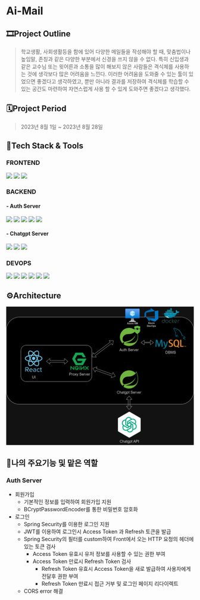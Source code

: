 # Ai-Mail

## 🎞️Project Outline
> 학교생활, 사회생활등을 함에 있어 다양한 메일들을 작성해야 할 때, 맞춤법이나 높임말, 존칭과 같은 다양한 부분에서 신경을 쓰지 않을 수 없다. 특히 신입생과 같은 교수님 또는 윗어른과 소통을 많이 해보지 않은 사람들은 격식체를 사용하는 것에 생각보다 많은 어려움을 느낀다. 이러한 어려움을 도와줄 수 있는 툴이 있었으면 좋겠다고 생각하였고, 뿐만 아니라 결과를 저장하여 격식체를 학습할 수 있는 공간도 마련하여 자연스럽게 사용 할 수 있게 도와주면 좋겠다고 생각했다.

## 🗓️Project Period
> 2023년 8월 1일 ~ 2023년 8월 28일

## 📕Tech Stack & Tools
### FRONTEND
<img src="https://img.shields.io/badge/react-61DAFB?style=for-the-badge&logo=react&logoColor=black"> <img src="https://img.shields.io/badge/javascript-F7DF1E?style=for-the-badge&logo=javascript&logoColor=black"> <img src="https://img.shields.io/badge/nginx-009639?style=for-the-badge&logo=nginx&logoColor=white">

### BACKEND
#### - Auth Server
<img src="https://img.shields.io/badge/java17-%23ED8B00?style=for-the-badge&logo=java17&logoColor=white"> <img src="https://img.shields.io/badge/springboot-6DB33F?style=for-the-badge&logo=springboot&logoColor=white"> <img src="https://img.shields.io/badge/mysql-4479A1?style=for-the-badge&logo=mysql&logoColor=white"> <img src="https://img.shields.io/badge/springsecurity-6DB33F?style=for-the-badge&logo=springsecurity&logoColor=white"> <img src="https://img.shields.io/badge/jsonwebtokens-000000?style=for-the-badge&logo=jsonwebtokens&logoColor=white">

#### - Chatgpt Server
<img src="https://img.shields.io/badge/java17-%23ED8B00?style=for-the-badge&logo=java17&logoColor=white"> <img src="https://img.shields.io/badge/springboot-6DB33F?style=for-the-badge&logo=springboot&logoColor=white"> <img src="https://img.shields.io/badge/openai-412991?style=for-the-badge&logo=openai&logoColor=white">

### DEVOPS
<img src="https://img.shields.io/badge/Docker-2496ED?style=for-the-badge&logo=docker&logoColor=white"> <img src="https://img.shields.io/badge/Notion-000000?style=for-the-badge&logo=notion&logoColor=white"> <img src="https://img.shields.io/badge/GitHub-181717?style=for-the-badge&logo=github&logoColor=white"> <img src="https://img.shields.io/badge/git-F05032?style=for-the-badge&logo=git&logoColor=white"> <img src="https://img.shields.io/badge/microsoftazure-0078D4?style=for-the-badge&logo=microsoftazure&logoColor=white"> <img src="https://img.shields.io/badge/azuredevops-0078D7?style=for-the-badge&logo=azuredevops&logoColor=white">

## ⚙️Architecture
![Alt text](aimail-arch.drawio-1.png)

## 🎉나의 주요기능 및 맡은 역할
### Auth Server
- 회원가입
    - 기본적인 정보를 입력하여 회원가입 지원
    - BCryptPasswordEncoder를 통한 비밀번호 암호화
- 로그인
    - Spring Security를 이용한 로그인 지원
    - JWT를 이용하여 로그인시 Access Token 과 Refresh 토큰을 발급
    - Spring Security의 필터를 custom하여 Front에서 오는 HTTP 요청의 헤더에 있는 토큰 검사
        - Access Token 유효시 유저 정보를 사용할 수 있는 권한 부여
        - Access Token 만료시 Refresh Token 검사
            - Refresh Token 유효시 Access Token을 새로 발급하여 사용자에게 전달후 권한 부여
            - Refresh Token 만료시 접근 거부 및 로그인 페이지 리다이렉트
    - CORS error 해결